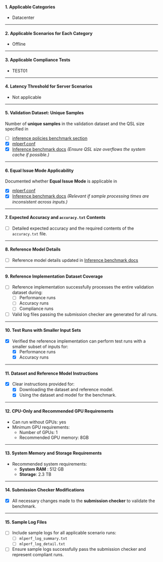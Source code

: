 
#### **1. Applicable Categories**
- Datacenter

---

#### **2. Applicable Scenarios for Each Category**
- Offline

---

#### **3. Applicable Compliance Tests**
- TEST01

---

#### **4. Latency Threshold for Server Scenarios**
- Not applicable

---

#### **5. Validation Dataset: Unique Samples**
Number of **unique samples** in the validation dataset and the QSL size specified in 
- [ ] [inference policies benchmark section](https://github.com/mlcommons/inference_policies/blob/master/inference_rules.adoc#41-benchmarks)
- [X] [mlperf.conf](https://github.com/mlcommons/inference/blob/master/loadgen/mlperf.conf)
- [X] [Inference benchmark docs](https://github.com/mlcommons/inference/blob/docs/docs/index.md)
  *(Ensure QSL size overflows the system cache if possible.)*

---

#### **6. Equal Issue Mode Applicability**
Documented whether **Equal Issue Mode** is applicable in 
- [X] [mlperf.conf](https://github.com/mlcommons/inference/blob/master/loadgen/mlperf.conf#L42)
- [X] [Inference benchmark docs](https://github.com/mlcommons/inference/blob/docs/docs/index.md)
  *(Relevant if sample processing times are inconsistent across inputs.)*

---

#### **7. Expected Accuracy and `accuracy.txt` Contents**
- [ ] Detailed expected accuracy and the required contents of the `accuracy.txt` file.

---

#### **8. Reference Model Details**
- [ ] Reference model details updated in [Inference benchmark docs](https://github.com/mlcommons/inference/blob/docs/docs/index.md)  

---

#### **9. Reference Implementation Dataset Coverage**
- [ ] Reference implementation successfully processes the entire validation dataset during:
  - [ ] Performance runs
  - [ ] Accuracy runs
  - [ ] Compliance runs  
- [ ] Valid log files passing the submission checker are generated for all runs.

---

#### **10. Test Runs with Smaller Input Sets**
- [X] Verified the reference implementation can perform test runs with a smaller subset of inputs for:
  - [X] Performance runs
  - [X] Accuracy runs

---

#### **11. Dataset and Reference Model Instructions**
- [X] Clear instructions provided for:
  - [X] Downloading the dataset and reference model.
  - [X] Using the dataset and model for the benchmark.

---

#### **12. CPU-Only and Recommended GPU Requirements**
- Can run without GPUs: yes
- Minimum GPU requirements:
  - Number of GPUs: 1
  - Recommended GPU memory: 8GB

---

#### **13. System Memory and Storage Requirements**
- Recommended system requirements:
  - **System RAM** : 512 GB
  - **Storage**: 2.3 TB

---

#### **14. Submission Checker Modifications**
- [X] All necessary changes made to the **submission checker** to validate the benchmark.

---

#### **15. Sample Log Files**
- [ ] Include sample logs for all applicable scenario runs:
  - [ ] `mlperf_log_summary.txt`
  - [ ] `mlperf_log_detail.txt`  
- [ ] Ensure sample logs successfully pass the submission checker and represent compliant runs.
